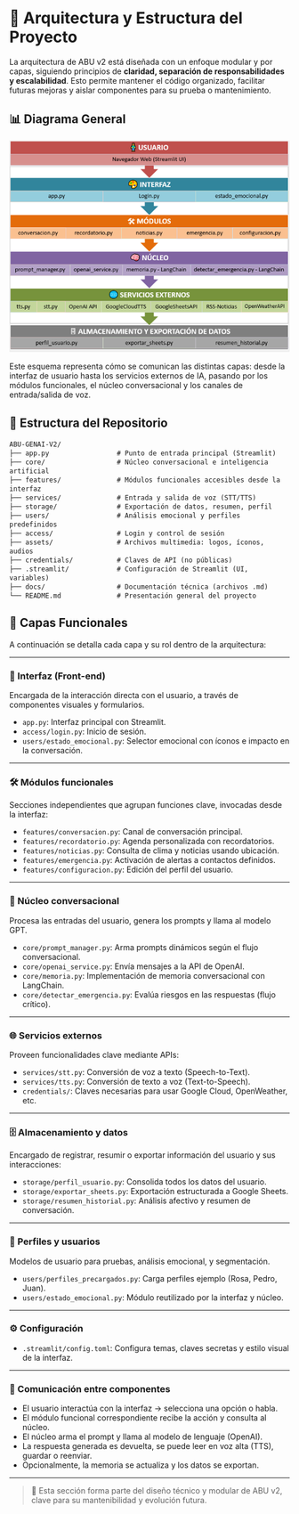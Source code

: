 # 🧱 Arquitectura y Estructura del Proyecto

La arquitectura de ABU v2 está diseñada con un enfoque modular y por capas, siguiendo principios de **claridad, separación de responsabilidades y escalabilidad**. Esto permite mantener el código organizado, facilitar futuras mejoras y aislar componentes para su prueba o mantenimiento.

## 📊 Diagrama General

![Arquitectura ABU](../assets/img/arquitectura_ABU_v2.PNG)

Este esquema representa cómo se comunican las distintas capas: desde la interfaz de usuario hasta los servicios externos de IA, pasando por los módulos funcionales, el núcleo conversacional y los canales de entrada/salida de voz.


## 📁 Estructura del Repositorio

```
ABU-GENAI-V2/
├── app.py                 # Punto de entrada principal (Streamlit)
├── core/                  # Núcleo conversacional e inteligencia artificial
├── features/              # Módulos funcionales accesibles desde la interfaz
├── services/              # Entrada y salida de voz (STT/TTS)
├── storage/               # Exportación de datos, resumen, perfil
├── users/                 # Análisis emocional y perfiles predefinidos
├── access/                # Login y control de sesión
├── assets/                # Archivos multimedia: logos, íconos, audios
├── credentials/           # Claves de API (no públicas)
├── .streamlit/            # Configuración de Streamlit (UI, variables)
├── docs/                  # Documentación técnica (archivos .md)
└── README.md              # Presentación general del proyecto
```

## 🧩 Capas Funcionales

A continuación se detalla cada capa y su rol dentro de la arquitectura:

---

### 🎨 Interfaz (Front-end)

Encargada de la interacción directa con el usuario, a través de componentes visuales y formularios.

- `app.py`: Interfaz principal con Streamlit.  
- `access/login.py`: Inicio de sesión.  
- `users/estado_emocional.py`: Selector emocional con íconos e impacto en la conversación.

---

### 🛠️ Módulos funcionales

Secciones independientes que agrupan funciones clave, invocadas desde la interfaz:

- `features/conversacion.py`: Canal de conversación principal.  
- `features/recordatorio.py`: Agenda personalizada con recordatorios.  
- `features/noticias.py`: Consulta de clima y noticias usando ubicación.  
- `features/emergencia.py`: Activación de alertas a contactos definidos.  
- `features/configuracion.py`: Edición del perfil del usuario.

---

### 🧠 Núcleo conversacional

Procesa las entradas del usuario, genera los prompts y llama al modelo GPT.

- `core/prompt_manager.py`: Arma prompts dinámicos según el flujo conversacional.  
- `core/openai_service.py`: Envía mensajes a la API de OpenAI.  
- `core/memoria.py`: Implementación de memoria conversacional con LangChain.  
- `core/detectar_emergencia.py`: Evalúa riesgos en las respuestas (flujo crítico).

---

### 🌐 Servicios externos

Proveen funcionalidades clave mediante APIs:

- `services/stt.py`: Conversión de voz a texto (Speech-to-Text).  
- `services/tts.py`: Conversión de texto a voz (Text-to-Speech).  
- `credentials/`: Claves necesarias para usar Google Cloud, OpenWeather, etc.

---

### 🗄️ Almacenamiento y datos

Encargado de registrar, resumir o exportar información del usuario y sus interacciones:

- `storage/perfil_usuario.py`: Consolida todos los datos del usuario.  
- `storage/exportar_sheets.py`: Exportación estructurada a Google Sheets.  
- `storage/resumen_historial.py`: Análisis afectivo y resumen de conversación.

---

### 👥 Perfiles y usuarios

Modelos de usuario para pruebas, análisis emocional, y segmentación.

- `users/perfiles_precargados.py`: Carga perfiles ejemplo (Rosa, Pedro, Juan).  
- `users/estado_emocional.py`: Módulo reutilizado por la interfaz y núcleo.

---

### ⚙️ Configuración

- `.streamlit/config.toml`: Configura temas, claves secretas y estilo visual de la interfaz.

---

### 🔄 Comunicación entre componentes

- El usuario interactúa con la interfaz → selecciona una opción o habla.  
- El módulo funcional correspondiente recibe la acción y consulta al núcleo.  
- El núcleo arma el prompt y llama al modelo de lenguaje (OpenAI).  
- La respuesta generada es devuelta, se puede leer en voz alta (TTS), guardar o reenviar.  
- Opcionalmente, la memoria se actualiza y los datos se exportan.

---

> 🧪 Esta sección forma parte del diseño técnico y modular de ABU v2, clave para su mantenibilidad y evolución futura.
